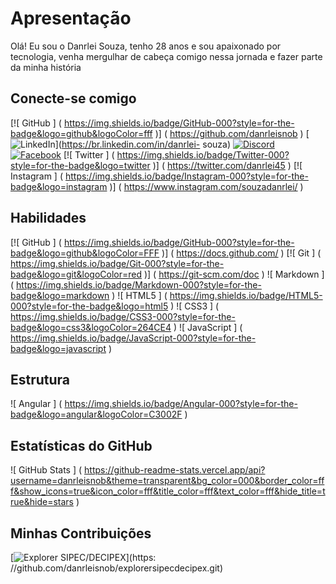 # Apresentação

Olá! Eu sou o Danrlei Souza, tenho 28 anos e sou apaixonado por tecnologia, venha mergulhar de cabeça comigo nessa jornada e fazer parte da minha história

## Conecte-se comigo
[![ GitHub ] ( https://img.shields.io/badge/GitHub-000?style=for-the-badge&logo=github&logoColor=fff )] ( https://github.com/danrleisnob )
[![LinkedIn](https://img.shields.io/badge/LinkedIn-000?style=for-the-badge&logo=linkedin&logoColor=0E76A8)](https://br.linkedin.com/in/danrlei- souza)
[![Discord](https://img.shields.io/badge/Discord-000?style=for-the-badge&logo=discord)](https://www.discord.com/in/Danrlei#4361/ )
[![Facebook](https://img.shields.io/badge/Facebook-000?style=for-the-badge&logo=facebook)](https://www.facebook.com/danrlei.souza.58/ )
[![ Twitter ] ( https://img.shields.io/badge/Twitter-000?style=for-the-badge&logo=twitter )] ( https://twitter.com/danrlei45 )
[![ Instagram ] ( https://img.shields.io/badge/Instagram-000?style=for-the-badge&logo=instagram )] ( https://www.instagram.com/souzadanrlei/ )

## Habilidades
[![ GitHub ] ( https://img.shields.io/badge/GitHub-000?style=for-the-badge&logo=github&logoColor=FFF )] ( https://docs.github.com/ )
[![ Git ] ( https://img.shields.io/badge/Git-000?style=for-the-badge&logo=git&logoColor=red )] ( https://git-scm.com/doc )
![ Markdown ] ( https://img.shields.io/badge/Markdown-000?style=for-the-badge&logo=markdown )
![ HTML5 ] ( https://img.shields.io/badge/HTML5-000?style=for-the-badge&logo=html5 )
![ CSS3 ] ( https://img.shields.io/badge/CSS3-000?style=for-the-badge&logo=css3&logoColor=264CE4 )
![ JavaScript ] ( https://img.shields.io/badge/JavaScript-000?style=for-the-badge&logo=javascript )

## Estrutura
![ Angular ] ( https://img.shields.io/badge/Angular-000?style=for-the-badge&logo=angular&logoColor=C3002F )


## Estatísticas do GitHub
![ GitHub Stats ] ( https://github-readme-stats.vercel.app/api?username=danrleisnob&theme=transparent&bg_color=000&border_color=fff&show_icons=true&icon_color=fff&title_color=fff&text_color=fff&hide_title=true&hide=stars )

## Minhas Contribuições
[![Explorer SIPEC/DECIPEX](https://github-readme-stats.vercel.app/api/pin/?username=danrleisnob&repo=explorerspecdecipex&bg_color=ec63a1&border_color=fff&show_icons=true&icon_color=fff&title_color=fff&text_color=000)](https: //github.com/danrleisnob/explorersipecdecipex.git) 
